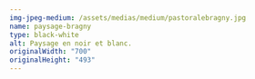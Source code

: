 ```yaml
---
img-jpeg-medium: /assets/medias/medium/pastoralebragny.jpg
name: paysage-bragny
type: black-white
alt: Paysage en noir et blanc.
originalWidth: "700"
originalHeight: "493"
---
```

